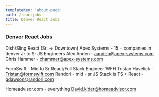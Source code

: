 ```yaml
---
templateKey: 'about-page'
path: /reactjobs
title: Denver React Jobs
---
```

### Denver React Jobs
Dish/Sling React (Sr. -> Downtown)
Apex Systems - 15 + companies in denver Jr to Sr JS Engineers
Alex Anden - aanden@apex-systems.com
Chris Hammer - chammer@apex-systems.com

FormSwift - Mid to Sr React/Full Stack Engineer WFH
Tristan Havelick - Tristan@formswift.com
Randori - mid - sr JS
Stack is TS + React - gdawson@randori.com

Homeadvisor.com - everything David.kider@homeadvisor.com

